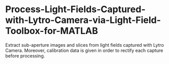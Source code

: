 # Process-Light-Fields-Captured-with-Lytro-Camera-via-Light-Field-Toolbox-for-MATLAB
Extract sub-aperture images and slices from light fields captured with Lytro Camera. Moreover, calibration data is given in order to rectify each capture before processing.
